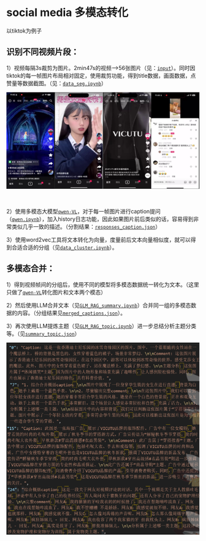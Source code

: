 
# social media 多模态转化

以tiktok为例子

## 识别不同视频片段：
1）视频每隔3s裁剪为图片。2min47s的视频-->56张图片（见：[`input`](https://github.com/dengxw66/MKT_data_mining/tree/master/Multimodal/image2text/input)）。同时因tiktok的每一帧图片布局相对固定，使用裁剪功能，得到title数据，画面数据，点赞量等数据截图。（见：[`data_seg.ipynb`](https://github.com/dengxw66/MKT_data_mining/tree/master/Multimodal/image2text/data_seg.ipynb)）


<p align="center">
    <img src="shot.png" width="600"/>
<p>
<br>

2）使用多模态大模型[`qwen-VL`](https://github.com/QwenLM/Qwen-VL)，对于每一帧图片进行caption提问（[`qwen.ipynb`](https://github.com/dengxw66/MKT_data_mining/tree/master/Multimodal/image2text/qwen.ipynb)），加入history日志功能，因此如果图片前后类似的话，容易得到非常类似几乎一致的描述。（分割结果：[`responses_caption.json`](https://github.com/dengxw66/MKT_data_mining/tree/master/Multimodal/image2text/responses_caption.json)）

3）使用word2vec工具将文本转化为向量，度量前后文本向量相似度，就可以得到合适合适的分组（见[`data_cluster.ipynb`](https://github.com/dengxw66/MKT_data_mining/tree/master/Multimodal/image2text/data_cluster.ipynb)）。


## 多模态合并：
1）得到视频帧间的分组后，使用不同的模型将多模态数据统一转化为文本。（这里只做了[`qwen-VL`](https://github.com/QwenLM/Qwen-VL)转化图片和文本两个模态）

2）然后使用LLM合并文本（见[`GLM_RAG_summary.ipynb`](https://github.com/dengxw66/MKT_data_mining/tree/master/Multimodal/image2text/GLM_RAG_summary.ipynb)）合并同一组的多模态数据的内容。（分组结果见[`merged_captions.json`](https://github.com/dengxw66/MKT_data_mining/tree/master/Multimodal/image2text/merged_captions.json)）。

3）再次使用LLM提炼主题（见[`GLM_RAG_topic.ipynb`](https://github.com/dengxw66/MKT_data_mining/tree/master/Multimodal/image2text/GLM_RAG_topic.ipynb)）进一步总结分析主题分类等。（见[`summary_topic.json`](https://github.com/dengxw66/MKT_data_mining/tree/master/Multimodal/image2text/summary_topic.json)）

<p align="center">
    <img src="comments.png" width="600"/>
<p>
<br>